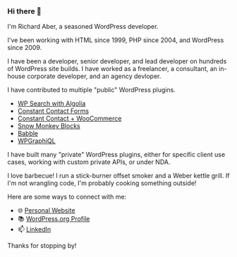 ### Hi there 👋

<!--
**richaber/richaber** is a ✨ _special_ ✨ repository because its `README.md` (this file) appears on your GitHub profile.

Here are some ideas to get you started:

- 🔭 I’m currently working on ...
- 🌱 I’m currently learning ...
- 👯 I’m looking to collaborate on ...
- 🤔 I’m looking for help with ...
- 💬 Ask me about ...
- 📫 How to reach me: ...
- 😄 Pronouns: ...
- ⚡ Fun fact: ...
-->

I'm Richard Aber, a seasoned WordPress developer.

I've been working with HTML since 1999, PHP since 2004, and WordPress since 2009.

I have been a developer, senior developer, and lead developer on hundreds of WordPress site builds. I have worked as a freelancer, a consultant, an in-house corporate developer, and an agency devloper.

I have contributed to multiple "public" WordPress plugins. 

- [WP Search with Algolia](https://github.com/WebDevStudios/wp-search-with-algolia/graphs/contributors
)
- [Constant Contact Forms](https://github.com/WebDevStudios/constant-contact-forms/graphs/contributors)
- [Constant Contact + WooCommerce](https://github.com/WebDevStudios/constant-contact-woocommerce/graphs/contributors)
- [Snow Monkey Blocks](https://github.com/inc2734/snow-monkey-blocks/issues/375)
- [Babble](https://github.com/Automattic/babble/issues/330)
- [WPGraphiQL](https://github.com/wp-graphql/wp-graphiql/issues/5) 

I have built many "private" WordPress plugins, either for specific client use cases, working with custom private APIs, or under NDA.

I love barbecue! I run a stick-burner offset smoker and a Weber kettle grill. If I'm not wrangling code, I'm probably cooking something outside!

Here are some ways to connect with me:

- 🌐 [Personal Website](https://richaber.com/richard-abers-resume/)
- 📚 [WordPress.org Profile](https://profiles.wordpress.org/richaber/)
- 📫 [LinkedIn](https://www.linkedin.com/in/richaber/)

Thanks for stopping by!
